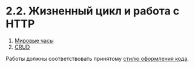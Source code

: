 # 2.2. Жизненный цикл и работа с HTTP

1. [Мировые часы](watches)
2. [CRUD](crud)

Работы должны соответствовать принятому [стилю оформления кода](https://github.com/netology-code/codestyle).